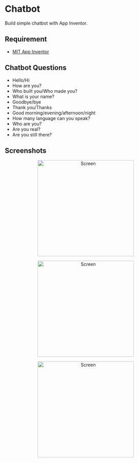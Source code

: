 # Chatbot
Build simple chatbot with App Inventor.

## Requirement
* [MIT App Inventor](https://appinventor.mit.edu)
                          
## Chatbot Questions
* Hello/Hi
* How are you?
* Who built you/Who made you?
* What is your name?
* Goodbye/bye
* Thank you/Thanks
* Good morning/evening/afternoon/night
* How many language can you speak?
* Who are you?
* Are you real?
* Are you still there?

## Screenshots
<p align="center">
 <img width="300" alt="Screen" src="https://user-images.githubusercontent.com/27751735/86601549-238cd880-bfaa-11ea-958b-6488fee6663b.png">
</p>
<p align="center">
 <img width="300" alt="Screen" src="https://user-images.githubusercontent.com/27751735/86601369-e32d5a80-bfa9-11ea-8b88-66097e9dd303.jpg">
</p>
<p align="center">
 <img width="300" alt="Screen" src="https://user-images.githubusercontent.com/27751735/86601373-e58fb480-bfa9-11ea-80a5-7e4ea4ecdad4.jpg")
  11ea-9b9c-8849b3bfba7a.png">
</p>
  
